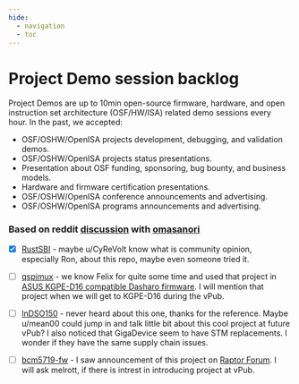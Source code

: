 ```yaml
---
hide:
  - navigation
  - toc
--- 
```


# Project Demo session backlog

Project Demos are up to 10min open-source firmware, hardware, and open instruction
set architecture (OSF/HW/ISA) related demo sessions every hour. In the past, we accepted:

* OSF/OSHW/OpenISA projects development, debugging, and validation demos.
* OSF/OSHW/OpenISA projects status presentations.
* Presentation about OSF funding, sponsoring, bug bounty, and business models.
* Hardware and firmware certification presentations.
* OSF/OSHW/OpenISA conference announcements and advertising.
* OSF/OSHW/OpenISA programs announcements and advertising.

### Based on reddit [discussion](https://www.reddit.com/r/RISCV/comments/srg945/vpub_v4_opensource_online_party_17_february_at_8/) with [omasanori](https://www.reddit.com/user/omasanori/)
- [X] [RustSBI](https://github.com/rustsbi/rustsbi) - maybe u/CyReVolt know what is community opinion, especially Ron, about this repo, maybe even someone tried it.
- [ ] [qspimux](https://github.com/felixheld/qspimux) - we know Felix for quite some time and used that project in [ASUS KGPE-D16 compatible Dasharo firmware](https://docs.dasharo.com/variants/asus_kgpe_d16/setup/#spi).  I will mention that project when we will get to KGPE-D16 during the vPub.
- [ ] [lnDSO150](https://github.com/mean00/lnDSO150) - never heard about this one, thanks for the reference. Maybe u/mean00 could jump in and talk little bit about this cool project at future vPub? I also noticed that GigaDevice seem to have STM replacements. I wonder if they have the same supply chain issues.
- [ ] [bcm5719-fw](https://github.com/meklort/bcm5719-fw) - I saw announcement of this project on [Raptor Forum](https://forums.raptorcs.com/index.php/topic,305.0.html). I will ask melrott, if there is intrest in introducing project at vPub.

